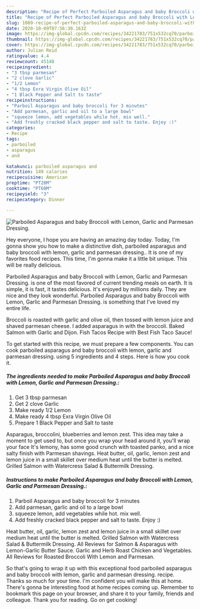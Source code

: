 ```yaml
---
description: "Recipe of Perfect Parboiled Asparagus and baby Broccoli with Lemon, Garlic and Parmesan Dressing."
title: "Recipe of Perfect Parboiled Asparagus and baby Broccoli with Lemon, Garlic and Parmesan Dressing."
slug: 1089-recipe-of-perfect-parboiled-asparagus-and-baby-broccoli-with-lemon-garlic-and-parmesan-dressing
date: 2020-10-09T07:56:30.163Z
image: https://img-global.cpcdn.com/recipes/34221783/751x532cq70/parboiled-asparagus-and-baby-broccoli-with-lemon-garlic-and-parmesan-dressing-recipe-main-photo.jpg
thumbnail: https://img-global.cpcdn.com/recipes/34221783/751x532cq70/parboiled-asparagus-and-baby-broccoli-with-lemon-garlic-and-parmesan-dressing-recipe-main-photo.jpg
cover: https://img-global.cpcdn.com/recipes/34221783/751x532cq70/parboiled-asparagus-and-baby-broccoli-with-lemon-garlic-and-parmesan-dressing-recipe-main-photo.jpg
author: Julian Reid
ratingvalue: 4.4
reviewcount: 45148
recipeingredient:
- "3 tbsp parmesan"
- "2 clove Garlic"
- "1/2 Lemon"
- "4 tbsp Exra Virgin Olive Oil"
- "1 Black Pepper and Salt to taste"
recipeinstructions:
- "Parboil Asparagus and baby broccoli for 3 minutes"
- "Add parmesan, garlic and oil to a large bowl"
- "squeeze lemon, add vegetables while hot. mix well."
- "Add freshly cracked black pepper and salt to taste. Enjoy :)"
categories:
- Recipe
tags:
- parboiled
- asparagus
- and

katakunci: parboiled asparagus and 
nutrition: 149 calories
recipecuisine: American
preptime: "PT20M"
cooktime: "PT60M"
recipeyield: "3"
recipecategory: Dinner

---
```



![Parboiled Asparagus and baby Broccoli with Lemon, Garlic and Parmesan Dressing.](https://img-global.cpcdn.com/recipes/34221783/751x532cq70/parboiled-asparagus-and-baby-broccoli-with-lemon-garlic-and-parmesan-dressing-recipe-main-photo.jpg)

Hey everyone, I hope you are having an amazing day today. Today, I'm gonna show you how to make a distinctive dish, parboiled asparagus and baby broccoli with lemon, garlic and parmesan dressing.. It is one of my favorites food recipes. This time, I'm gonna make it a little bit unique. This will be really delicious.

Parboiled Asparagus and baby Broccoli with Lemon, Garlic and Parmesan Dressing. is one of the most favored of current trending meals on earth. It is simple, it is fast, it tastes delicious. It's enjoyed by millions daily. They are nice and they look wonderful. Parboiled Asparagus and baby Broccoli with Lemon, Garlic and Parmesan Dressing. is something that I've loved my entire life.

Broccoli is roasted with garlic and olive oil, then tossed with lemon juice and shaved parmesan cheese. I added asparagus in with the broccoli. Baked Salmon with Garlic and Dijon. Fish Tacos Recipe with Best Fish Taco Sauce!


To get started with this recipe, we must prepare a few components. You can cook parboiled asparagus and baby broccoli with lemon, garlic and parmesan dressing. using 5 ingredients and 4 steps. Here is how you cook it.

<!--inarticleads1-->

##### The ingredients needed to make Parboiled Asparagus and baby Broccoli with Lemon, Garlic and Parmesan Dressing.:

1. Get 3 tbsp parmesan
1. Get 2 clove Garlic
1. Make ready 1/2 Lemon
1. Make ready 4 tbsp Exra Virgin Olive Oil
1. Prepare 1 Black Pepper and Salt to taste


Asparagus, broccolini, blueberries and lemon zest. This idea may take a moment to get used to, but once you wrap your head around it, you&#39;ll wrap your face It&#39;s lemony, has some good crunch with toasted panko, and a nice salty finish with Parmesan shavings. Heat butter, oil, garlic, lemon zest and lemon juice in a small skillet over medium heat until the butter is melted. Grilled Salmon with Watercress Salad &amp; Buttermilk Dressing. 

<!--inarticleads2-->

##### Instructions to make Parboiled Asparagus and baby Broccoli with Lemon, Garlic and Parmesan Dressing.:

1. Parboil Asparagus and baby broccoli for 3 minutes
1. Add parmesan, garlic and oil to a large bowl
1. squeeze lemon, add vegetables while hot. mix well.
1. Add freshly cracked black pepper and salt to taste. Enjoy :)


Heat butter, oil, garlic, lemon zest and lemon juice in a small skillet over medium heat until the butter is melted. Grilled Salmon with Watercress Salad &amp; Buttermilk Dressing. All Reviews for Salmon &amp; Asparagus with Lemon-Garlic Butter Sauce. Garlic and Herb Roast Chicken and Vegetables. All Reviews for Roasted Broccoli With Lemon and Parmesan. 

So that's going to wrap it up with this exceptional food parboiled asparagus and baby broccoli with lemon, garlic and parmesan dressing. recipe. Thanks so much for your time. I'm confident you will make this at home. There's gonna be interesting food at home recipes coming up. Remember to bookmark this page on your browser, and share it to your family, friends and colleague. Thank you for reading. Go on get cooking!
